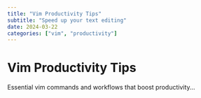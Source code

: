 ```yaml
---
title: "Vim Productivity Tips"
subtitle: "Speed up your text editing"
date: 2024-03-22
categories: ["vim", "productivity"]
---
```


# Vim Productivity Tips

Essential vim commands and workflows that boost productivity... 